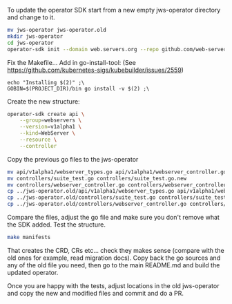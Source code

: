 To update the operator SDK start from a new empty jws-operator directory and change to it.
```bash
mv jws-operator jws-operator.old
mkdir jws-operator
cd jws-operator
operator-sdk init --domain web.servers.org --repo github.com/web-servers/jws-operator
```

Fix the Makefile... Add in go-install-tool: (See https://github.com/kubernetes-sigs/kubebuilder/issues/2559)
```
echo "Installing $(2)" ;\
GOBIN=$(PROJECT_DIR)/bin go install -v $(2) ;\
```
Create the new structure:
```bash
operator-sdk create api \
    --group=webservers \
    --version=v1alpha1 \
    --kind=WebServer \
    --resource \
    --controller
```
Copy the previous go files to the jws-operator
```bash
mv api/v1alpha1/webserver_types.go api/v1alpha1/webserver_controller.go.new
mv controllers/suite_test.go controllers/suite_test.go.new
mv controllers/webserver_controller.go controllers/webserver_controller.go.new
cp ../jws-operator.old/api/v1alpha1/webserver_types.go api/v1alpha1/webserver_types.go
cp ../jws-operator.old/controllers/suite_test.go controllers/suite_test.go
cp ../jws-operator.old/controllers/webserver_controller.go controllers/webserver_controller.go
```
Compare the files, adjust the go file and make sure you don't remove what the SDK added.
Test the structure.
```bash
make manifests
```
That creates the CRD, CRs etc... check they makes sense (compare with the old ones for example, read migration docs).
Copy back the go sources and any of the old file you need, then go to the main README.md and build the updated operator.

Once you are happy with the tests, adjust locations in the old jws-operator and copy the new and modified files and commit and do a PR.
